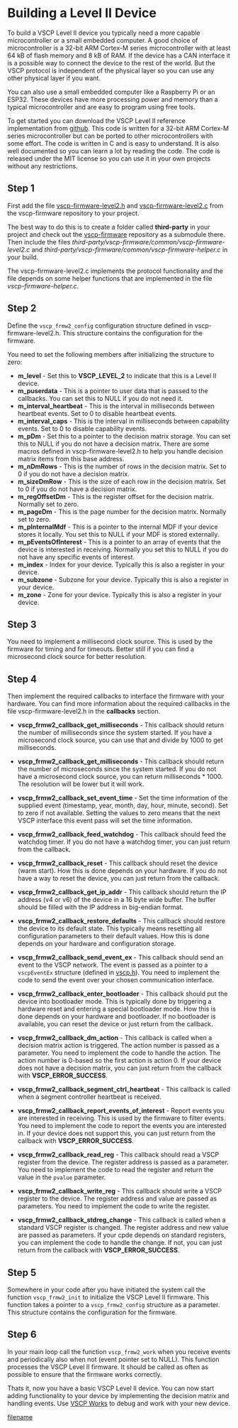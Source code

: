 # Building a Level II Device

To build a VSCP Level II device you typically need a more capable microcontroller or a small embedded computer. A good choice of microcontroller is a 32-bit ARM Cortex-M series microcontroller with at least 64 kB of flash memory and 8 kB of RAM. If the device has a CAN interface it is a possible way to connect the device to the rest of the world. But the VSCP protocol is independent of the physical layer so you can use any other physical layer if you want.

You can also use a small embedded computer like a Raspberry Pi or an ESP32. These devices have more processing power and memory than a typical microcontroller and are easy to program using free tools.

To get started you can download the VSCP Level II reference implementation from [github](https://github.com/grodansparadis/vscp-firmware). This code is written for a 32-bit ARM Cortex-M series microcontroller but can be ported to other microcontrollers with some effort. The code is written in C and is easy to understand. It is also well documented so you can learn a lot by reading the code. The code is released under the MIT license so you can use it in your own projects without any restrictions.

## Step 1
First add the file [vscp-firmware-level2.h](https://github.com/grodansparadis/vscp-firmware/blob/master/common/vscp-firmware-level2.h) and [vscp-firmware-level2.c](https://github.com/grodansparadis/vscp-firmware/blob/master/common/vscp-firmware-level2.c) from the vscp-firmware repository to your project.

The best way to do this is to create a folder called **third-party** in your project and check out the [vscp-firmware](https://github.com/grodansparadis/vscp-firmware) repository as a submodule there. Then include the files *third-party/vscp-firmware/common/vscp-firmware-level2.c* and *third-party/vscp-firmware/common/vscp-firmware-helper.c* in your build. 

The vscp-firmware-level2.c implements the protocol functionality and the file depends on some helper functions that are implemented in the file *vscp-firmware-helper.c*.

## Step 2
Define the `vscp_frmw2_config` configuration structure defined in vscp-firmware-level2.h. This structure contains the configuration for the firmware. 

You need to set the following members after initializing the structure to zero:  

* **m_level** - Set this to **VSCP_LEVEL_2** to indicate that this is a Level II device.
* **m_puserdata** - This is a pointer to user data that is passed to the callbacks. You can set this to NULL if you do not need it.
* **m_interval_heartbeat** - This is the interval in milliseconds between heartbeat events. Set to 0 to disable heartbeat events.
* **m_interval_caps** - This is the interval in milliseconds between capability events. Set to 0 to disable capability events.
* **m_pDm** - Set this to a pointer to the decision matrix storage. You can set this to NULL if you do not have a decision matrix. There are some macros defined in vscp-firmware-level2.h to help you handle decision matrix items from this base address.
* **m_nDmRows** - This is the number of rows in the decision matrix. Set to 0 if you do not have a decision matrix.
* **m_sizeDmRow** - This is the size of each row in the decision matrix. Set to 0 if you do not have a decision matrix.
* **m_regOffsetDm** - This is the register offset for the decision matrix. Normally set to zero.
* **m_pageDm** - This is the page number for the decision matrix. Normally set to zero.
* **m_pInternalMdf** - This is a pointer to the internal MDF if your device stores it locally. You set this to NULL if your MDF is stored externally.
* **m_pEventsOfInterest** - This is a pointer to an array of events that the device is interested in receiving. Normally you set this to NULL if you do not have any specific events of interest.
* **m_index** - Index for your device. Typically this is also a register in your device.
* **m_subzone** - Subzone for your device. Typically this is also a register in your device.
* **m_zone** - Zone for your device. Typically this is also a register in your device.


## Step 3
You need to implement a millisecond clock source. This is used by the firmware for timing and for timeouts. Better still if you can find a microsecond clock source for better resolution. 

## Step 4
Then implement the required callbacks to interface the firmware with your hardware. You can find more information about the required callbacks in the file vscp-firmware-level2.h in the **callbacks** section.

* **vscp_frmw2_callback_get_milliseconds** - This callback should return the number of milliseconds since the system started. If you have a microsecond clock source, you can use that and divide by 1000 to get milliseconds.
  
* **vscp_frmw2_callback_get_milliseconds** - This callback should return the number of microseconds since the system started. If you do not have a microsecond clock source, you can return milliseconds * 1000. The resolution will be lower but it will work.

* **vscp_frmw2_callback_set_event_time** - Set the time information of the supplied event (timestamp, year, month, day, hour, minute, second). Set to zero if not available. Setting the values to zero means that the next VSCP interface this event pass will set the time information.

* **vscp_frmw2_callback_feed_watchdog** - This callback should feed the watchdog timer. If you do not have a watchdog timer, you can just return from the callback.

* **vscp_frmw2_callback_reset** - This callback should reset the device (warm start). How this is done depends on your hardware. If you do not have a way to reset the device, you can just return from the callback.

* **vscp_frmw2_callback_get_ip_addr** - This callback should return the IP address (v4 or v6) of the device in a 16 byte wide buffer. The buffer should be filled with the IP address in big-endian format.

* **vscp_frmw2_callback_restore_defaults** - This callback should restore the device to its default state. This typically means resetting all configuration parameters to their default values. How this is done depends on your hardware and configuration storage.

* **vscp_frmw2_callback_send_event_ex** - This callback should send an event to the VSCP network. The event is passed as a pointer to a `vscpEventEx` structure (defined in [vscp.h](https://github.com/grodansparadis/vscp-firmware/blob/master/common/vscp.h)). You need to implement the code to send the event over your chosen communication interface.

* **vscp_frmw2_callback_enter_bootloader** - This callback should put the device into bootloader mode. This is typically done by triggering a hardware reset and entering a special bootloader mode. How this is done depends on your hardware and bootloader. If no bootloader is available, you can reset the device or just return from the callback. 

* **vscp_frmw2_callback_dm_action** - This callback is called when a decision matrix action is triggered. The action number is passed as a parameter. You need to implement the code to handle the action. The action number is 0-based so the first action is action 0. If your device does not have a decision matrix, you can just return from the callback with **VSCP_ERROR_SUCCESS**.

* **vscp_frmw2_callback_segment_ctrl_heartbeat** - This callback is called when a segment controller heartbeat is received. 

* **vscp_frmw2_callback_report_events_of_interest** - Report events you are interested in receiving. This is used by the firmware to filter events. You need to implement the code to report the events you are interested in. If your device does not support this, you can just return from the callback with **VSCP_ERROR_SUCCESS**.

* **vscp_frmw2_callback_read_reg** - This callback should read a VSCP register from the device. The register address is passed as a parameter. You need to implement the code to read the register and return the value in the `pvalue` parameter. 

* **vscp_frmw2_callback_write_reg** - This callback should write a VSCP register to the device. The register address and value are passed as parameters. You need to implement the code to write the register. 

* **vscp_frmw2_callback_stdreg_change** - This callback is called when a standard VSCP register is changed. The register address and new value are passed as parameters. If your cpde depends on standard registers, you can implement the code to handle the change. If not, you can just return from the callback with **VSCP_ERROR_SUCCESS**.

## Step 5
Somewhere in your code after you have initiated the system call the function `vscp_frmw2_init` to initialize the VSCP Level II firmware. This function takes a pointer to a `vscp_frmw2_config` structure as a parameter. This structure contains the configuration for the firmware.

## Step 6
In your main loop call the function `vscp_frmw2_work` when you receive events  and periodically also when not (event pointer set to NULL). This function processes the VSCP Level II firmware. It should be called as often as possible to ensure that the firmware works correctly.

Thats it, now you have a basic VSCP Level II device. You can now start adding functionality to your device by implementing the decision matrix and handling events. Use [VSCP Works](https://github.com/grodansparadis/vscp-works-qt) to debug and work with your new device.

[filename](./bottom_copyright.md ':include')
